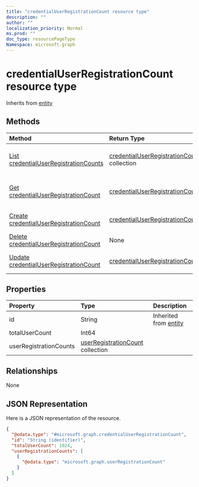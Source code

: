 ```yaml
---
title: "credentialUserRegistrationCount resource type"
description: ""
author: ""
localization_priority: Normal
ms.prod: ""
doc_type: resourcePageType
Namespace: microsoft.graph
---
```



# credentialUserRegistrationCount resource type




Inherits from [entity](../resources/entity.md)

## Methods
|Method|Return Type|Description|
|:---|:---|:---|
|[List credentialUserRegistrationCounts](../api/credentialuserregistrationcount-list.md)|[credentialUserRegistrationCount](../resources/credentialUserRegistrationCount.md) collection|List properties and relationships of the [credentialUserRegistrationCount](../resources/credentialuserregistrationcount.md) objects.|
|[Get credentialUserRegistrationCount](../api/credentialuserregistrationcount-get.md)|[credentialUserRegistrationCount](../resources/credentialUserRegistrationCount.md)|Read properties and relationships of the [credentialUserRegistrationCount](../resources/credentialuserregistrationcount.md) object.|
|[Create credentialUserRegistrationCount](../api/credentialuserregistrationcount-create.md)|[credentialUserRegistrationCount](../resources/credentialUserRegistrationCount.md)|Create a new [credentialUserRegistrationCount](../resources/credentialuserregistrationcount.md) object.|
|[Delete credentialUserRegistrationCount](../api/credentialuserregistrationcount-delete.md)|None|Deletes a [credentialUserRegistrationCount](../resources/credentialuserregistrationcount.md).|
|[Update credentialUserRegistrationCount](../api/credentialuserregistrationcount-update.md)|[credentialUserRegistrationCount](../resources/credentialUserRegistrationCount.md)|Update the properties of a [credentialUserRegistrationCount](../resources/credentialuserregistrationcount.md) object.|

## Properties
|Property|Type|Description|
|:---|:---|:---|
|id|String| Inherited from [entity](../resources/entity.md)|
|totalUserCount|Int64||
|userRegistrationCounts|[userRegistrationCount](../resources/userRegistrationCount.md) collection||

## Relationships
None

## JSON Representation
Here is a JSON representation of the resource.
<!-- {
  "blockType": "resource",
  "keyProperty": "id",
  "@odata.type": "microsoft.graph.credentialUserRegistrationCount",
  "baseType": "microsoft.graph.entity",
  "openType": false
}
-->
``` json
{
  "@odata.type": "#microsoft.graph.credentialUserRegistrationCount",
  "id": "String (identifier)",
  "totalUserCount": 1024,
  "userRegistrationCounts": [
    {
      "@odata.type": "microsoft.graph.userRegistrationCount"
    }
  ]
}
```

